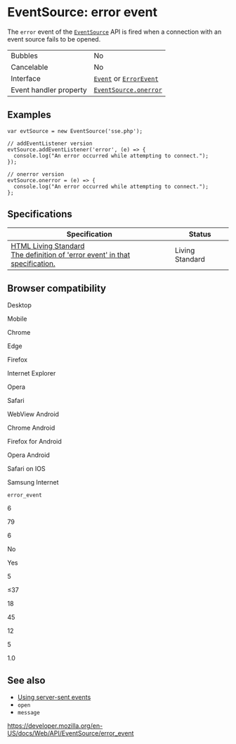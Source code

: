 # EventSource: error event

The `error` event of the [`EventSource`](../eventsource) API is fired when a connection with an event source fails to be opened.

<table><tbody><tr class="odd"><td>Bubbles</td><td>No</td></tr><tr class="even"><td>Cancelable</td><td>No</td></tr><tr class="odd"><td>Interface</td><td><a href="../event"><code>Event</code></a> or <a href="../errorevent"><code>ErrorEvent</code></a></td></tr><tr class="even"><td>Event handler property</td><td><a href="onerror"><code>EventSource.onerror</code></a></td></tr></tbody></table>

## Examples

    var evtSource = new EventSource('sse.php');

    // addEventListener version
    evtSource.addEventListener('error', (e) => {
      console.log("An error occurred while attempting to connect.");
    });

    // onerror version
    evtSource.onerror = (e) => {
      console.log("An error occurred while attempting to connect.");
    };

## Specifications

<table><thead><tr class="header"><th>Specification</th><th>Status</th></tr></thead><tbody><tr class="odd"><td><a href="https://html.spec.whatwg.org/multipage/indices.html#event-error">HTML Living Standard<br />
<span class="small">The definition of 'error event' in that specification.</span></a></td><td><span class="spec-living">Living Standard</span></td></tr></tbody></table>

## Browser compatibility

Desktop

Mobile

Chrome

Edge

Firefox

Internet Explorer

Opera

Safari

WebView Android

Chrome Android

Firefox for Android

Opera Android

Safari on IOS

Samsung Internet

`error_event`

6

79

6

No

Yes

5

≤37

18

45

12

5

1.0

## See also

- [Using server-sent events](../server-sent_events/using_server-sent_events)
- `open`
- `message`

<a href="https://developer.mozilla.org/en-US/docs/Web/API/EventSource/error_event" class="_attribution-link">https://developer.mozilla.org/en-US/docs/Web/API/EventSource/error_event</a>

